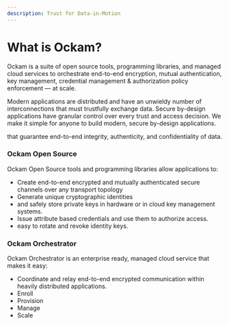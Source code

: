 ```yaml
---
description: Trust for Data-in-Motion
---
```


# What is Ockam?

Ockam is a suite of open source tools, programming libraries, and managed cloud services to orchestrate end-to-end encryption, mutual authentication, key management, credential management & authorization policy enforcement — at scale.

Modern applications are distributed and have an unwieldy number of interconnections that must trustfully exchange data. Secure by-design applications have granular control over every trust and access decision. We make it simple for anyone to build modern, secure by-design applications.

that guarantee end-to-end integrity, authenticity, and confidentiality of data.

### Ockam Open Source

Ockam Open Source tools and programming libraries allow applications to:

* Create end-to-end encrypted and mutually authenticated secure channels over any transport topology
* Generate unique cryptographic identities
* and safely store private keys in hardware or in cloud key management systems.
* Issue attribute based credentials and use them to authorize access.
* &#x20;easy to rotate and revoke identity keys.

### Ockam Orchestrator

Ockam Orchestrator is an enterprise ready, managed cloud service that makes it easy:

* Coordinate and relay end-to-end encrypted communication within heavily distributed applications.
* Enroll
* Provision
* Manage
* Scale
